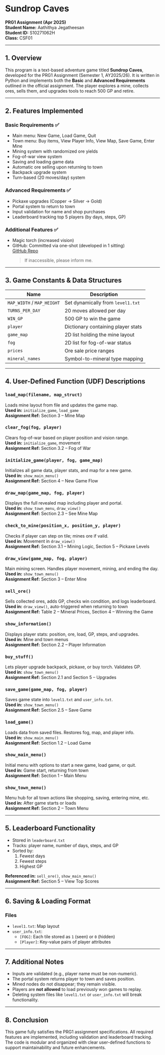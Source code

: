 # Sundrop Caves

**PRG1 Assignment (Apr 2025)**  
**Student Name:** Aathithya Jegatheesan  
**Student ID:** S10271062H  
**Class:** CSF01  

---

## 1. Overview

This program is a text-based adventure game titled **Sundrop Caves**, developed for the PRG1 Assignment (Semester 1, AY2025/26). It is written in Python and implements both the **Basic** and **Advanced Requirements** outlined in the official assignment. The player explores a mine, collects ores, sells them, and upgrades tools to reach 500 GP and retire.

---

## 2. Features Implemented

### Basic Requirements ✅
- Main menu: New Game, Load Game, Quit  
- Town menu: Buy items, View Player Info, View Map, Save Game, Enter Mine  
- Mining system with randomized ore yields  
- Fog-of-war view system  
- Saving and loading game data  
- Automatic ore selling upon returning to town  
- Backpack upgrade system  
- Turn-based (20 moves/day) system  

### Advanced Requirements ✅
- Pickaxe upgrades (Copper → Silver → Gold)  
- Portal system to return to town  
- Input validation for name and shop purchases  
- Leaderboard tracking top 5 players (by days, steps, GP)  

### Additional Features ✅
- Magic torch (increased vision)  
- GitHub: Committed via one-shot (developed in 1 sitting)  
  [GitHub Repo](https://github.com/Aathithya-J/PRG-CSF-Assignment)  
  > If inaccessible, please inform me.

---

## 3. Game Constants & Data Structures

| Name            | Description                              |
|-----------------|------------------------------------------|
| `MAP_WIDTH` / `MAP_HEIGHT` | Set dynamically from `level1.txt` |
| `TURNS_PER_DAY` | 20 moves allowed per day                 |
| `WIN_GP`        | 500 GP to win the game                   |
| `player`        | Dictionary containing player stats       |
| `game_map`      | 2D list holding the mine layout          |
| `fog`           | 2D list for fog-of-war status            |
| `prices`        | Ore sale price ranges                    |
| `mineral_names` | Symbol-to-mineral type mapping           |

---

## 4. User-Defined Function (UDF) Descriptions

### `load_map(filename, map_struct)`
Loads mine layout from file and updates the game map.  
**Used in:** `initialize_game`, `load_game`  
**Assignment Ref:** Section 3 – Mine Map  

### `clear_fog(fog, player)`
Clears fog-of-war based on player position and vision range.  
**Used in:** `initialize_game`, movement  
**Assignment Ref:** Section 3.2 – Fog of War  

### `initialize_game(player, fog, game_map)`
Initializes all game data, player stats, and map for a new game.  
**Used in:** `show_main_menu()`  
**Assignment Ref:** Section 4 – New Game Flow  

### `draw_map(game_map, fog, player)`
Displays the full revealed map including player and portal.  
**Used in:** `show_town_menu`, `draw_view()`  
**Assignment Ref:** Section 2.3 – See Mine Map  

### `check_to_mine(position_x, position_y, player)`
Checks if player can step on tile; mines ore if valid.  
**Used in:** Movement in `draw_view()`  
**Assignment Ref:** Section 3.1 – Mining Logic, Section 5 – Pickaxe Levels  

### `draw_view(game_map, fog, player)`
Main mining screen. Handles player movement, mining, and ending the day.  
**Used in:** `show_town_menu()`  
**Assignment Ref:** Section 3 – Enter Mine  

### `sell_ore()`
Sells collected ores, adds GP, checks win condition, and logs leaderboard.  
**Used in:** `draw_view()`, auto-triggered when returning to town  
**Assignment Ref:** Table 2 – Mineral Prices, Section 4 – Winning the Game  

### `show_information()`
Displays player stats: position, ore, load, GP, steps, and upgrades.  
**Used in:** Mine and town menus  
**Assignment Ref:** Section 2.2 – Player Information  

### `buy_stuff()`
Lets player upgrade backpack, pickaxe, or buy torch. Validates GP.  
**Used in:** `show_town_menu()`  
**Assignment Ref:** Section 2.1 and Section 5 – Upgrades  

### `save_game(game_map, fog, player)`
Saves game state into `level1.txt` and `user_info.txt`.  
**Used in:** `show_town_menu()`  
**Assignment Ref:** Section 2.5 – Save Game  

### `load_game()`
Loads data from saved files. Restores fog, map, and player info.  
**Used in:** `show_main_menu()`  
**Assignment Ref:** Section 1.2 – Load Game  

### `show_main_menu()`
Initial menu with options to start a new game, load game, or quit.  
**Used in:** Game start, returning from town  
**Assignment Ref:** Section 1 – Main Menu  

### `show_town_menu()`
Menu hub for all town actions like shopping, saving, entering mine, etc.  
**Used in:** After game starts or loads  
**Assignment Ref:** Section 2 – Town Menu  

---

## 5. Leaderboard Functionality

- Stored in `leaderboard.txt`  
- Tracks: player name, number of days, steps, and GP  
- Sorted by:
  1. Fewest days
  2. Fewest steps
  3. Highest GP  

**Referenced in:** `sell_ore()`, `show_main_menu()`  
**Assignment Ref:** Section 5 – View Top Scores

---

## 6. Saving & Loading Format

### Files
- `level1.txt`: Map layout  
- `user_info.txt`:  
  - `[FOG]`: Each tile stored as `1` (seen) or `0` (hidden)  
  - `[Player]`: Key-value pairs of player attributes  

---

## 7. Additional Notes

- Inputs are validated (e.g., player name must be non-numeric).  
- The portal system returns player to town and saves position.  
- Mined nodes do not disappear; they remain visible.  
- Players are **not allowed** to load previously won games to replay.  
- Deleting system files like `level1.txt` or `user_info.txt` will break functionality.

---

## 8. Conclusion

This game fully satisfies the PRG1 assignment specifications. All required features are implemented, including validation and leaderboard tracking. The code is modular and organized with clear user-defined functions to support maintainability and future enhancements.
